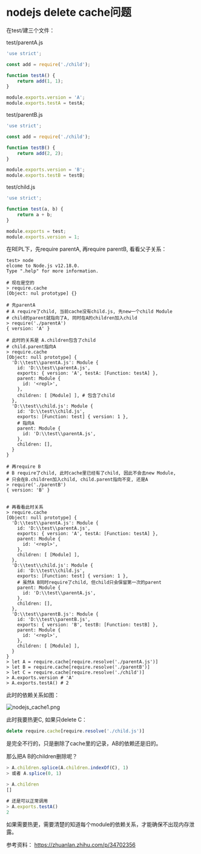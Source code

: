 # nodejs delete cache问题

在test/建三个文件：

test/parentA.js

```javascript
'use strict';

const add = require('./child');

function testA() {
    return add(1, 1);
}

module.exports.version = 'A';
module.exports.testA = testA;
```

test/parentB.js

```javascript
'use strict';

const add = require('./child');

function testB() {
    return add(2, 2);
}

module.exports.version = 'B';
module.exports.testB = testB;
```

test/child.js

```javascript
'use strict';

function test(a, b) {
    return a + b;
}

module.exports = test;
module.exports.version = 1;
```

在REPL下，先require parentA, 再require parentB, 看看父子关系：

```shell
test> node
elcome to Node.js v12.18.0.
Type ".help" for more information.

# 现在是空的
> require.cache
[Object: nul prototype] {}

# 先parentA
# A require了child, 当前cache没有child.js, 先new一个child Module
# child的parent就指向了A, 同时在A的children加入child
> require('./parentA')
{ version: 'A' }

# 此时的关系是 A.children包含了child
# child.parent指向A
> require.cache
[Object: null prototype] {
  'D:\\test\\parentA.js': Module {
    id: 'D:\\test\\parentA.js',
    exports: { version: 'A', testA: [Function: testA] },
    parent: Module {
      id: '<repl>',
    },
    children: [ [Module] ], # 包含了child
  },
  'D:\\test\\child.js': Module {
    id: 'D:\\test\\child.js',
    exports: [Function: test] { version: 1 },
    # 指向A
    parent: Module {
      id: 'D:\\test\\parentA.js',
    },
    children: [],
  }
}

# 再require B
# B require了child, 此时cache里已经有了child, 因此不会去new Module,
# 只会在B.children加入child, child.parent指向不变, 还是A
> require('./parentB')
{ version: 'B' }


# 再看看此时关系 
> require.cache
[Object: null prototype] {
  'D:\\test\\parentA.js': Module {
    id: 'D:\\test\\parentA.js',
    exports: { version: 'A', testA: [Function: testA] },
    parent: Module {
      id: '<repl>',
    },
    children: [ [Module] ],
  },
  'D:\\test\\child.js': Module {
    id: 'D:\\test\\child.js',
    exports: [Function: test] { version: 1 },
    # 虽然A B同时require了child, 但child只会保留第一次的parent
    parent: Module {
      id: 'D:\\test\\parentA.js',
    },
    children: [],
  },
  'D:\\test\\parentB.js': Module {
    id: 'D:\\test\\parentB.js',
    exports: { version: 'B', testB: [Function: testB] },
    parent: Module {
      id: '<repl>',
    },
    children: [ [Module] ],
  }
}
> let A = require.cache[require.resolve('./parentA.js')]
> let B = require.cache[require.resolve('./parentB')]
> let C = require.cache[require.resolve('./child')]
> A.exports.version # 'A'
> A.exports.testA() # 2
```

此时的依赖关系如图：

![nodejs_cache1.png](E:\chat\docs\images\nodejs_cache1.png)

此时我要热更C, 如果只delete C：

```javascript
delete require.cache[require.resolve('./child.js')]
```

是完全不行的，只是删除了cache里的记录，AB的依赖还是旧的。

那么把A B的children删除呢？

```javascript
> A.children.splice(A.children.indexOf(C), 1)
> 或者 A.splice(0, 1)

> A.children
[]

# 还是可以正常调用
> A.exports.testA()
2
```

如果需要热更，需要清楚的知道每个module的依赖关系，才能确保不出现内存泄露。



参考资料： https://zhuanlan.zhihu.com/p/34702356
